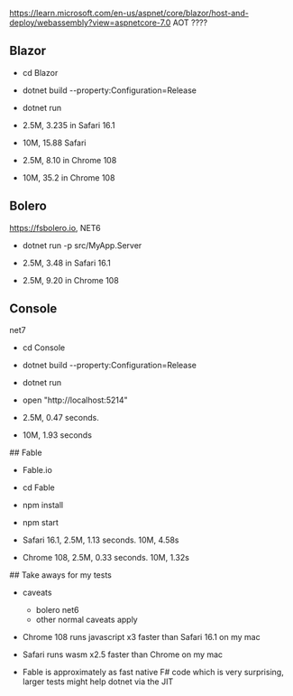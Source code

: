 ﻿https://learn.microsoft.com/en-us/aspnet/core/blazor/host-and-deploy/webassembly?view=aspnetcore-7.0  AOT ????

## Blazor

- cd Blazor
- dotnet build --property:Configuration=Release
- dotnet run

- 2.5M, 3.235 in Safari 16.1
- 10M, 15.88 Safari
- 2.5M, 8.10 in Chrome 108
- 10M, 35.2 in Chrome 108

## Bolero

https://fsbolero.io, NET6

- dotnet run -p src/MyApp.Server

- 2.5M, 3.48 in Safari 16.1
- 2.5M, 9.20 in Chrome 108

## Console

net7

- cd Console
- dotnet build --property:Configuration=Release
- dotnet run
- open "http://localhost:5214"

- 2.5M, 0.47 seconds.
- 10M, 1.93 seconds

## Fable

- Fable.io

- cd Fable
- npm install
- npm start

- Safari 16.1, 2.5M, 1.13 seconds.  10M, 4.58s
- Chrome 108, 2.5M, 0.33 seconds. 10M, 1.32s


## Take aways for my tests

- caveats
  - bolero net6
  - other normal caveats apply


- Chrome 108 runs javascript x3 faster than Safari 16.1 on my mac
- Safari runs wasm x2.5 faster than Chrome on my mac
- Fable is approximately as fast native F# code which is very surprising, larger tests might help dotnet via the JIT
